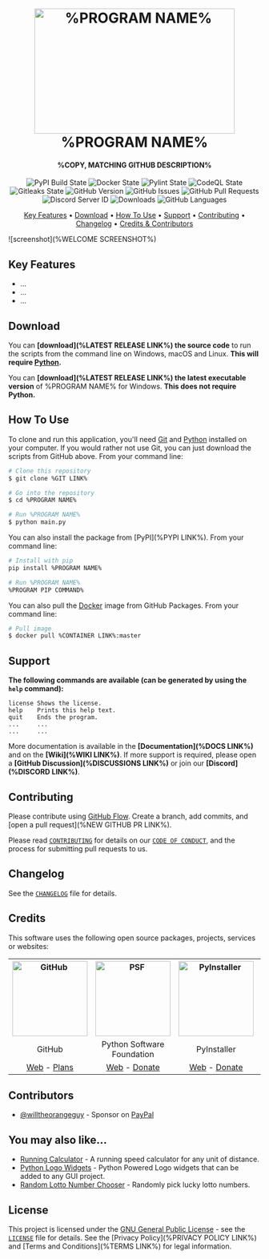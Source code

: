 <!-- Logo -->
<h1 align="center">
  <img src="%LOGO LINK%" height="250px" width="400px" alt="%PROGRAM NAME%">
  <br>
  %PROGRAM NAME%
  <br>
</h1>

<!-- Copy -->
<h4 align="center">%COPY, MATCHING GITHUB DESCRIPTION%</h4>

<!-- Badges -->
<div align="center">
  <!-- Stability -->
  <img alt="PyPI Build State" src="">
  <!-- Stability -->
  <img alt="Docker State" src="">
  <!-- Stability -->
  <img alt="Pylint State" src="">
  <!-- CodeQL -->
  <img alt="CodeQL State" src="">
  <!-- Gitleaks -->
  <img alt="Gitleaks State" src="">
  <!-- Version -->
  <img alt="GitHub Version" src="">
  <!-- Issues -->
  <img alt="GitHub Issues" src="">
  <!-- Pull Requests -->
  <img alt="GitHub Pull Requests" src="">
  <!-- Discord -->
  <img alt="Discord Server ID" src="">
  <!-- Downloads -->
  <img alt="Downloads" src="">
  <!-- Language Count -->
  <img alt="GitHub Languages" src="">
</div>

<!-- Navigation -->
<p align="center">
  <a href="#key-features">Key Features</a> •
  <a href="#download">Download</a> •
  <a href="#how-to-use">How To Use</a> •
  <a href="#support">Support</a> •
  <a href="#contributing">Contributing</a> •
  <a href="#changelog">Changelog</a> •
  <a href="#credits">Credits & Contributors</a>
</p>

<!-- Screenshot(s) -->
![screenshot](%WELCOME SCREENSHOT%)

## Key Features

* ...
* ...
* ...

## Download

You can **[download](%LATEST RELEASE LINK%) the source code** to run the scripts from the command line on Windows, macOS and Linux. **This will require [Python](https://www.python.org/downloads/).**

You can **[download](%LATEST RELEASE LINK%) the latest executable version** of %PROGRAM NAME% for Windows. **This does not require Python.**

## How To Use

To clone and run this application, you'll need [Git](https://git-scm.com/downloads) and [Python](https://www.python.org/downloads/) installed on your computer. If you would rather not use Git, you can just download the scripts from GitHub above. From your command line:

```bash
# Clone this repository
$ git clone %GIT LINK%

# Go into the repository
$ cd %PROGRAM NAME%

# Run %PROGRAM NAME%
$ python main.py
```

You can also install the package from [PyPI](%PYPI LINK%). From your command line:

```bash
# Install with pip
pip install %PROGRAM NAME%

# Run %PROGRAM NAME%
%PROGRAM PIP COMMAND%
```

You can also pull the [Docker](https://www.docker.com/) image from GitHub Packages. From your command line:

```bash
# Pull image
$ docker pull %CONTAINER LINK%:master
```

## Support

**The following commands are available (can be generated by using the `help` command):**

```text
license Shows the license.
help    Prints this help text.
quit    Ends the program.
...     ...
...     ...
```

More documentation is available in the **[Documentation](%DOCS LINK%)** and on the **[Wiki](%WIKI LINK%)**. If more support is required, please open a **[GitHub Discussion](%DISCUSSIONS LINK%)** or join our **[Discord](%DISCORD LINK%)**.

## Contributing

Please contribute using [GitHub Flow](https://guides.github.com/introduction/flow). Create a branch, add commits, and [open a pull request](%NEW GITHUB PR LINK%).

Please read [`CONTRIBUTING`](CONTRIBUTING.md) for details on our [`CODE OF CONDUCT`](CODE_OF_CONDUCT.md), and the process for submitting pull requests to us.

## Changelog

See the [`CHANGELOG`](CHANGELOG.md) file for details.

## Credits

This software uses the following open source packages, projects, services or websites:

<!-- Credits Table -->
<table>
  <tr>
    <th align="center"><img src="https://applets.imgix.net/https%3A%2F%2Fassets.ifttt.com%2Fimages%2Fchannels%2F2107379463%2Ficons%2Fmonochrome_large.png?w=240&h=240&s=8a19bbc158996d098e2fb18310ba7f33" width="150" height="150" alt="GitHub"/></th>
    <th align="center"><img src="https://upload.wikimedia.org/wikipedia/commons/thumb/c/c3/Python-logo-notext.svg/182px-Python-logo-notext.svg.png" width="150" height="150" alt="PSF"/></th>
    <th align="center"><img src="https://pyinstaller.readthedocs.io/en/v4.2/_static/pyinstaller-draft1a.ico" width="150" height="150" alt="PyInstaller"/></th>
    <th align="center"><img src="https://pbs.twimg.com/profile_images/912151274551885824/sjzD5vK9_400x400.jpg" width="150" height="150" alt="Carbon"/></th>
  </tr>
  <tr>
    <td align="center">GitHub</td>
    <td align="center">Python Software Foundation</td>
    <td align="center">PyInstaller</td>
    <td align="center">Carbon</td>
  </tr>
  <tr>
    <td align="center"><a href="https://github.com/">Web</a> - <a href="https://github.com/pricing">Plans</a></td>
    <td align="center"><a href="https://www.python.org/">Web</a> - <a href="https://psfmember.org/civicrm/contribute/transact?reset=1&id=2">Donate</a></td>
    <td align="center"><a href="https://pyinstaller.readthedocs.io/en/stable/">Web</a> - <a href="https://www.pyinstaller.org/funding.html#funding-by-individuals">Donate</a></td>
    <td align="center"><a href="https://carbon.now.sh/">Web</a></td>
  </tr>
</table>

## Contributors

* [@willtheorangeguy](https://github.com/willtheorangeguy) - Sponsor on [PayPal](https://paypal.me/wvdg44?country.x=CA&locale.x=en_US)

## You may also like...

* [Running Calculator](https://github.com/willtheorangeguy/Running-Calculator) - A running speed calculator for any unit of distance.
* [Python Logo Widgets](https://github.com/willtheorangeguy/Python-Logo-Widgets) - Python Powered Logo widgets that can be added to any GUI project.
* [Random Lotto Number Chooser](https://github.com/willtheorangeguy/Random-Lotto-Number-Chooser) - Randomly pick lucky lotto numbers.

## License

This project is licensed under the [GNU General Public License](https://www.gnu.org/licenses/gpl-3.0.en.html) - see the [`LICENSE`](LICENSE.md) file for details. See the [Privacy Policy](%PRIVACY POLICY LINK%) and [Terms and Conditions](%TERMS LINK%) for legal information.
